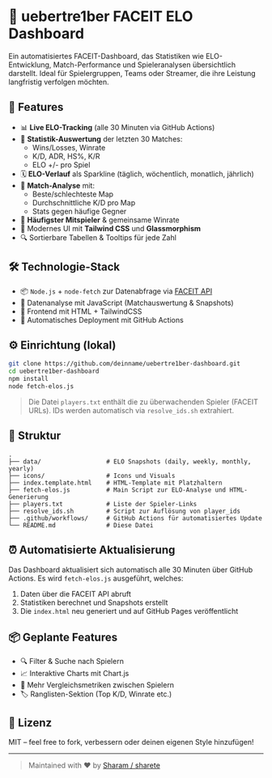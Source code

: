 # 🎯 uebertre1ber FACEIT ELO Dashboard

Ein automatisiertes FACEIT-Dashboard, das Statistiken wie ELO-Entwicklung, Match-Performance und Spieleranalysen übersichtlich darstellt. Ideal für Spielergruppen, Teams oder Streamer, die ihre Leistung langfristig verfolgen möchten.

## 🚀 Features

- 📊 **Live ELO-Tracking** (alle 30 Minuten via GitHub Actions)
- 🧠 **Statistik-Auswertung** der letzten 30 Matches:
  - Wins/Losses, Winrate
  - K/D, ADR, HS%, K/R
  - ELO +/- pro Spiel
- 🗓️ **ELO-Verlauf** als Sparkline (täglich, wöchentlich, monatlich, jährlich)
- 📁 **Match-Analyse** mit:
  - Beste/schlechteste Map
  - Durchschnittliche K/D pro Map
  - Stats gegen häufige Gegner
- 👥 **Häufigster Mitspieler** & gemeinsame Winrate
- 🧩 Modernes UI mit **Tailwind CSS** und **Glassmorphism**
- 🔍 Sortierbare Tabellen & Tooltips für jede Zahl

## 🛠️ Technologie-Stack

- 📦 `Node.js` + `node-fetch` zur Datenabfrage via [FACEIT API](https://developers.faceit.com/)
- 🧪 Datenanalyse mit JavaScript (Matchauswertung & Snapshots)
- 🎨 Frontend mit HTML + TailwindCSS
- 🔁 Automatisches Deployment mit GitHub Actions

## ⚙️ Einrichtung (lokal)

```bash
git clone https://github.com/deinname/uebertre1ber-dashboard.git
cd uebertre1ber-dashboard
npm install
node fetch-elos.js
```

> Die Datei `players.txt` enthält die zu überwachenden Spieler (FACEIT URLs). IDs werden automatisch via `resolve_ids.sh` extrahiert.

## 📄 Struktur

```
.
├── data/                  # ELO Snapshots (daily, weekly, monthly, yearly)
├── icons/                 # Icons und Visuals
├── index.template.html    # HTML-Template mit Platzhaltern
├── fetch-elos.js          # Main Script zur ELO-Analyse und HTML-Generierung
├── players.txt            # Liste der Spieler-Links
├── resolve_ids.sh         # Script zur Auflösung von player_ids
├── .github/workflows/     # GitHub Actions für automatisiertes Update
└── README.md              # Diese Datei
```

## ⏰ Automatisierte Aktualisierung

Das Dashboard aktualisiert sich automatisch alle 30 Minuten über GitHub Actions. Es wird `fetch-elos.js` ausgeführt, welches:

1. Daten über die FACEIT API abruft
2. Statistiken berechnet und Snapshots erstellt
3. Die `index.html` neu generiert und auf GitHub Pages veröffentlicht

## 📦 Geplante Features

- 🔍 Filter & Suche nach Spielern
- 📈 Interaktive Charts mit Chart.js
- 🧮 Mehr Vergleichsmetriken zwischen Spielern
- 🏷️ Ranglisten-Sektion (Top K/D, Winrate etc.)

## 📜 Lizenz

MIT – feel free to fork, verbessern oder deinen eigenen Style hinzufügen!

---

> Maintained with ❤️ by [Sharam / sharete](https://github.com/sharete)
